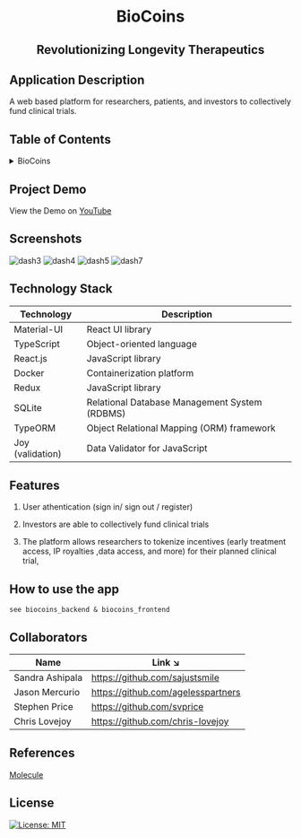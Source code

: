 <!-- PROJECT TITLE -->
  <h1 align="center">BioCoins</h1>
 <h2 2 align="center">
    Revolutionizing Longevity Therapeutics
    <br />
    </h2>

## Application Description

A web based platform for researchers, patients, and investors to collectively fund clinical trials.

## Table of Contents

<details>
<summary>BioCoins</summary>

- [Application Description](#application-description)
- [Table of Contents](#table-of-contents)
- [Project Demo](#demo)
- [Screenshots](#screenshots)
- [Technology Stack](#technology-stack)
- [Features](#features)
- [How to use the app](#how-to-use-the-app)
- [Collaborators](#collaborators)
- [References](#references)
- [License](#license)

</details>

## Project Demo

View the Demo on [YouTube](https://youtu.be/cJuWg-Cntas)

## Screenshots

![dash3](https://user-images.githubusercontent.com/19821445/151686777-5359e879-1b82-4848-ab8d-a86963d7139e.JPG)
![dash4](https://user-images.githubusercontent.com/19821445/151686779-7e6c401a-b55f-4f35-a70c-95455925fc89.JPG)
![dash5](https://user-images.githubusercontent.com/19821445/151686782-4c2042ce-1309-4df8-8f03-3f9d126b42d1.JPG)
![dash7](https://user-images.githubusercontent.com/19821445/151686784-228b9efe-2fb3-4954-8ad0-5642d4385eb2.JPG)

## Technology Stack

| Technology       | Description                                   |
| ---------------- | --------------------------------------------- |
| Material-UI      | React UI library                              |
| TypeScript       | Object-oriented language                      |
| React.js         | JavaScript library                            |
| Docker           | Containerization platform                     |
| Redux            | JavaScript library                            |
| SQLite           | Relational Database Management System (RDBMS) |
| TypeORM          | Object Relational Mapping (ORM) framework     |
| Joy (validation) | Data Validator for JavaScript                 |

## Features

1. User athentication (sign in/ sign out / register)

2. Investors are able to collectively fund clinical trials

3. The platform allows researchers to tokenize incentives (early treatment access, IP royalties ,data access, and more) for their planned clinical trial,

## How to use the app

```
see biocoins_backend & biocoins_frontend
```

## Collaborators

| Name            | Link ↘️                            |
| --------------- | ---------------------------------- |
| Sandra Ashipala | https://github.com/sajustsmile     |
| Jason Mercurio  | https://github.com/agelesspartners |
| Stephen Price   | https://github.com/svprice         |
| Chris Lovejoy   | https://github.com/chris-lovejoy   |

## References

[Molecule](https://discover.molecule.to/discover)

## License

[![License: MIT](https://img.shields.io/badge/License-MIT-yellow.svg)](https://github.com/agelesspartners/biocoins/blob/main/LICENSE)
